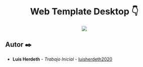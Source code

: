 <h1 align="center">Web Template Desktop 👇</h1>

<p align="center"><img src="template.jpg"/></p> 

## Autor ✒️

* **Luis Herdeth** - *Trabajo Inicial* - [luisherdeth2020](https://github.com/luisherdeth2020)
